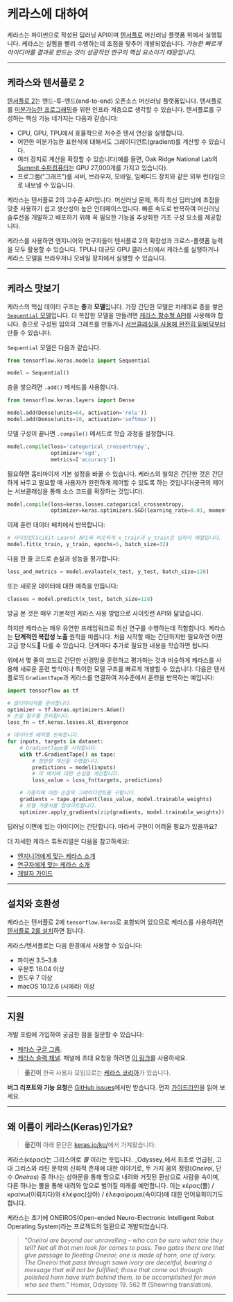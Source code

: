 # 케라스에 대하여

케라스는 파이썬으로 작성된 딥러닝 API이며 [텐서플로](https://github.com/tensorflow/tensorflow) 머신러닝 플랫폼 위에서 실행됩니다.
케라스는 실험을 빨리 수행하는데 초점을 맞추어 개발되었습니다. *가능한 빠르게 아이디어를 결과로 만드는 것이 성공적인 연구의 핵심 요소이기 때문입니다.*

---

## 케라스와 텐서플로 2

[텐서플로 2](https://www.tensorflow.org/)는 엔드-투-엔드(end-to-end) 오픈소스 머신러닝 플랫폼입니다. 텐서플로를 [미분가능한 프로그래밍](https://en.wikipedia.org/wiki/Differentiable_programming)을 위한 인프라 계층으로 생각할 수 있습니다. 텐서플로를 구성하는 핵심 기능 네가지는 다음과 같습니다:

- CPU, GPU, TPU에서 효율적으로 저수준 텐서 연산을 실행합니다.
- 어떤한 미분가능한 표현식에 대해서도 그레이디언트(gradient)를 계산할 수 있습니다.
- 여러 장치로 계산을 확장할 수 있습니다(예를 들면, Oak Ridge National Lab의 [Summit 수퍼컴퓨터](https://www.olcf.ornl.gov/summit/)는 GPU 27,000개를 가지고 있습니다).
- 프로그램("그래프")를 서버, 브라우저, 모바일, 임베디드 장치와 같은 외부 런타임으로 내보낼 수 있습니다.

케라스는 텐서플로 2의 고수준 API입니다. 머신러닝 문제, 특히 최신 딥러닝에 초점을 맞춘 사용하기 쉽고 생산성이 높은 인터페이스입니다.
빠른 속도로 반복하여 머신러닝 솔루션을 개발하고 배포하기 위해 꼭 필요한 기능을 추상화한 기초 구성 요소를 제공합니다.

케라스를 사용하면 엔지니어와 연구자들이 텐서플로 2의 확장성과 크로스-플랫폼 능력을 모두 활용할 수 있습니다.
TPU나 대규모 GPU 클러스터에서 케라스를 실행하거나 케라스 모델을 브라우저나 모바일 장치에서 실행할 수 있습니다.

---

## 케라스 맛보기

케라스의 핵심 데이터 구조는 **층**과 **모델**입니다.
가장 간단한 모델은 차례대로 층을 쌓은 [`Sequential` 모델](/guides/sequential_model/)입니다.
더 복잡한 모델을 만들려면 [케라스 함수형 API](/guides/functional_api/)를 사용해야 합니다. 층으로 구성된 임의의 그래프를 만들거나 [서브클래싱을 사용해 완전히 밑바닥부터](/guides/making_new_layers_and_models_via_subclassing/) 만들 수 있습니다.

`Sequential` 모델은 다음과 같습니다.

```python
from tensorflow.keras.models import Sequential

model = Sequential()
```

층을 쌓으려면 `.add()` 메서드를 사용합니다.

```python
from tensorflow.keras.layers import Dense

model.add(Dense(units=64, activation='relu'))
model.add(Dense(units=10, activation='softmax'))
```

모델 구성이 끝나면 `.compile()` 메서드로 학습 과정을 설정합니다.

```python
model.compile(loss='categorical_crossentropy',
              optimizer='sgd',
              metrics=['accuracy'])
```

필요하면 옵티마이저 기본 설정을 바꿀 수 있습니다. 케라스의 철학은 간단한 것은 간단하게 놔두고 필요할 때 사용자가 완전하게 제어할 수 있도록 하는 것입니다(궁극의 제어는 서브클래싱을 통해 소스 코드를 확장하는 것입니다).

```python
model.compile(loss=keras.losses.categorical_crossentropy,
              optimizer=keras.optimizers.SGD(learning_rate=0.01, momentum=0.9, nesterov=True))
```

이제 훈련 데이터 배치에서 반복합니다:

```python
# 사이킷런(Scikit-Learn) API와 비슷하게 x_train과 y_train은 넘파이 배열입니다.
model.fit(x_train, y_train, epochs=5, batch_size=32)
```

다음 한 줄 코드로 손실과 성능을 평가합니다:

```python
loss_and_metrics = model.evaluate(x_test, y_test, batch_size=128)
```

또는 새로운 데이터에 대한 예측을 만듭니다:

```python
classes = model.predict(x_test, batch_size=128)
```

방금 본 것은 매우 기본적인 케라스 사용 방법으로 사이킷런 API와 닮았습니다.

하지만 케라스는 매우 유연한 프레임워크로 최신 연구를 수행하는데 적합합니다.
케라스는 **단계적인 복잡성 노출** 원칙을 따릅니다.
처음 시작할 때는 간단하지만 필요하면 어떤 고급 방식도 다룰 수 있습니다.
단계마다 추가로 필요한 내용을 학습하면 됩니다.

위에서 몇 줄의 코드로 간단한 신경망을 훈련하고 평가하는 것과 비슷하게
케라스를 사용해 새로운 훈련 방식이나 특이한 모델 구조를 빠르게 개발할 수 있습니다.
다음은 텐서플로의 `GradientTape`과 케라스를 연결하여 저수준에서 훈련을 반복하는 예입니다:

```python
import tensorflow as tf

# 옵티마이저를 준비합니다.
optimizer = tf.keras.optimizers.Adam()
# 손실 함수를 준비합니다.
loss_fn = tf.keras.losses.kl_divergence

# 데이터셋 배치를 반복합니다.
for inputs, targets in dataset:
    # GradientTape를 시작합니다.
    with tf.GradientTape() as tape:
        # 정방향 계산을 수행합니다.
        predictions = model(inputs)
        # 이 배치에 대한 손실을 계산합니다.
        loss_value = loss_fn(targets, predictions)

    # 가중치에 대한 손실의 그레이디언트를 구합니다.
    gradients = tape.gradient(loss_value, model.trainable_weights)
    # 모델 가중치를 업데이트합니다.
    optimizer.apply_gradients(zip(gradients, model.trainable_weights))
```

딥러닝 이면에 있는 아이디어는 간단합니다. 따라서 구현이 어려울 필요가 있을까요?

더 자세한 케라스 튜토리얼은 다음을 참고하세요:

- [엔지니어에게 맞는 케라스 소개](/getting_started/intro_to_keras_for_engineers/)
- [연구자에게 맞는 케라스 소개](/getting_started/intro_to_keras_for_researchers/)
- [개발자 가이드](/guides/)

---

## 설치와 호환성

케라스는 텐서플로 2에 `tensorflow.keras`로 포함되어 있으므로 케라스를 사용하려면 [텐서플로 2를 설치](https://www.tensorflow.org/install)하면 됩니다.

케라스/텐서플로는 다음 환경에서 사용할 수 있습니다:

- 파이썬 3.5–3.8
- 우분투 16.04 이상
- 윈도우 7 이상
- macOS 10.12.6 (시에라) 이상


---

## 지원

개발 포럼에 가입하여 궁금한 점을 질문할 수 있습니다:

- [케라스 구글 그룹](https://groups.google.com/forum/#!forum/keras-users).
- [케라스 슬랙 채널](https://kerasteam.slack.com). 채널에 초대 요청을 하려면 [이 링크](https://keras-slack-autojoin.herokuapp.com/)를 사용하세요.

>**옮긴이** 한국 사용자 모임으로는 [케라스 코리아](https://www.facebook.com/groups/KerasKorea/)가 있습니다.

**버그 리포트와 기능 요청**은 [GitHub issues](https://github.com/keras-team/keras/issues)에서만 받습니다. 먼저 [가이드라인](https://github.com/keras-team/keras/blob/master/CONTRIBUTING.md)을 읽어 보세요.

---

## 왜 이름이 케라스(Keras)인가요?

>**옮긴이** 아래 문단은 [keras.io/ko/](https://keras.io/ko/#_7)에서 가져왔습니다.

케라스(κέρας)는 그리스어로 _뿔_ 이라는 뜻입니다. _Odyssey_에서 최초로 언급된, 고대 그리스와 라틴 문학의 신화적 존재에 대한 이야기로, 두 가지 꿈의 정령(_Oneiroi_, 단수 _Oneiros_) 중 하나는 상아문을 통해 땅으로 내려와 거짓된 환상으로 사람을 속이며, 다른 하나는 뿔을 통해 내려와 앞으로 벌어질 미래를 예언합니다. 이는 κέρας(뿔) / κραίνω(이뤄지다)와 ἐλέφας(상아) / ἐλεφαίρομαι(속이다)에 대한 언어유희이기도 합니다.

케라스는 초기에 ONEIROS(Open-ended Neuro-Electronic Intelligent Robot Operating System)라는 프로젝트의 일환으로 개발되었습니다.

>_"Oneiroi are beyond our unravelling - who can be sure what tale they tell? Not all that men look for comes to pass. Two gates there are that give passage to fleeting Oneiroi; one is made of horn, one of ivory. The Oneiroi that pass through sawn ivory are deceitful, bearing a message that will not be fulfilled; those that come out through polished horn have truth behind them, to be accomplished for men who see them."_ Homer, Odyssey 19. 562 ff (Shewring translation).

---

